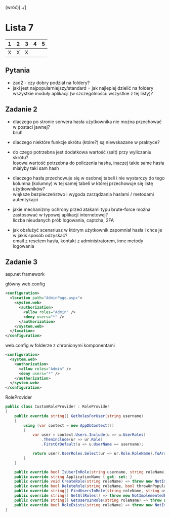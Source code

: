 (wróć)[../]

# Lista 7
| 1 | 2 | 3 | 4 | 5 |
|---|---|---|---|---|
| X | X | X |   |   |

## Pytania
* zad2 - czy dobry podział na foldery?
* jaki jest najpopularniejszy/standard = jak najlepiej dzielić na foldery wszystkie moduły aplikacji (w szczególności: wszystkie z tej listy)?

## Zadanie 2
* dlaczego po stronie serwera hasła użytkownika nie można przechować w postaci jawnej?  
bruh

* dlaczego niektóre funkcje skrótu (które?) są niewskazane w praktyce?  


* do czego potrzebna jest dodatkowa wartość (salt) przy wyliczaniu skrótu?  
losowa wartość potrzebna do policzenia hasha, inaczej takie same hasła miałyby taki sam hash

* dlaczego hasła przechowuje się w osobnej tabeli i nie wystarczy do tego kolumna (kolumny) w tej samej tabeli w której przechowuje się listę użytkowników?  
większe bezpieczeństwo i wygoda zarządzania hasłami / metodami autentykajci

* jakie mechanizmy ochrony przed atakami typu brute-force można zastosować w typowej aplikacji internetowej?  
liczba nieudanych prób logowania, captcha, 2FA

* jak obsłużyć scenariusz w którym użytkownik zapomniał hasła i chce je w jakiś sposób odzyskać?  
email z resetem hasła, kontakt z administratorem, inne metody logowania

## Zadanie 3
<section>
	<summary> asp.net framework </summary>

główny web.config
```xml
<configuration>
  <location path="AdminPage.aspx">
    <system.web>
      <authorization>
        <allow roles="Admin" />
        <deny users="*" />
      </authorization>
    </system.web>
  </location>
</configuration>
```

web.config w folderze z chronionymi komponentami
```xml
<configuration>
  <system.web>
    <authorization>
      <allow roles="Admin" />
      <deny users="*" />
    </authorization>
  </system.web>
</configuration>
```

RoleProvider
```cs
public class CustomRoleProvider : RoleProvider
{
    public override string[] GetRolesForUser(string username)
    {
        using (var context = new AppDbContext())
        {
            var user = context.Users.Include(u => u.UserRoles)
                .ThenInclude(ur => ur.Role)
                .FirstOrDefault(u => u.UserName == username);

            return user?.UserRoles.Select(ur => ur.Role.RoleName).ToArray() ?? new string[] { };
        }
    }

    public override bool IsUserInRole(string username, string roleName) => throw new NotImplementedException();
    public override string ApplicationName { get; set; }
    public override void CreateRole(string roleName) => throw new NotImplementedException();
    public override bool DeleteRole(string roleName, bool throwOnPopulatedRole) => throw new NotImplementedException();
    public override string[] FindUsersInRole(string roleName, string usernameToMatch) => throw new NotImplementedException();
    public override string[] GetAllRoles() => throw new NotImplementedException();
    public override string[] GetUsersInRole(string roleName) => throw new NotImplementedException();
    public override bool RoleExists(string roleName) => throw new NotImplementedException();
}
```

</section>
